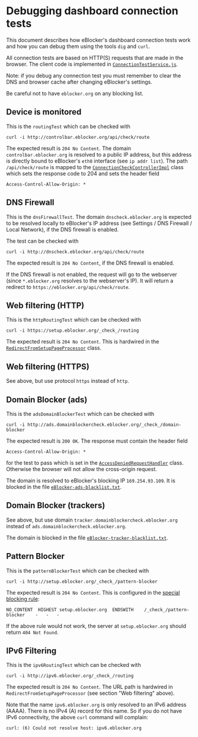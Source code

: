 # Debugging dashboard connection tests

This document describes how eBlocker's dashboard connection tests work and how you can debug them using the tools `dig` and `curl`.

All connection tests are based on HTTP(S) requests that are made in the browser. The client code is implemented in [`ConnectionTestService.js`](https://github.com/eblocker/eblocker/blob/develop/eblocker-ui/src/dashboard/app/service/connectionTest/ConnectionTestService.js).

Note: if you debug any connection test you must remember to clear the DNS and browser cache after changing eBlocker's settings.

Be careful not to have `eblocker.org` on any blocking list.

## Device is monitored

This is the `routingTest` which can be checked with

	curl -i http://controlbar.eblocker.org/api/check/route

The expected result is `204 No Content`. The domain `controlbar.eblocker.org` is resolved to a public IP address, but this address is directly bound to eBlocker's `eth0` interface (see `ip addr list`). The path `/api/check/route` is mapped to the [`ConnectionCheckControllerImpl`](https://github.com/eblocker/eblocker/blob/develop/eblocker-icapserver/src/main/java/org/eblocker/server/http/controller/impl/ConnectionCheckControllerImpl.java) class which sets the response code to 204 and sets the header field

	Access-Control-Allow-Origin: *

## DNS Firewall

This is the `dnsFirewallTest`. The domain `dnscheck.eblocker.org` is expected to be resolved locally to eBlocker's IP address (see Settings / DNS Firewall / Local Network), if the DNS firewall is enabled.

The test can be checked with

	curl -i http://dnscheck.eblocker.org/api/check/route

The expected result is `204 No Content`, if the DNS firewall is enabled.

If the DNS firewall is not enabled, the request will go to the webserver (since `*.eblocker.org` resolves to the webserver's IP). It will return a redirect to `https://eblocker.org/api/check/route`.

## Web filtering (HTTP)

This is the `httpRoutingTest` which can be checked with

	curl -i https://setup.eblocker.org/_check_/routing

The expected result is `204 No Content`. This is hardwired in the [`RedirectFromSetupPageProcessor`](https://github.com/eblocker/eblocker/blob/develop/eblocker-icapserver/src/main/java/org/eblocker/server/icap/transaction/processor/RedirectFromSetupPageProcessor.java) class.

## Web filtering (HTTPS)

See above, but use protocol `https` instead of `http`.

## Domain Blocker (ads)

This is the `adsDomainBlockerTest` which can be checked with

	curl -i http://ads.domainblockercheck.eblocker.org/_check_/domain-blocker

The expected result is `200 OK`. The response must contain the header field

	Access-Control-Allow-Origin: *

for the test to pass which is set in the [`AccessDeniedRequestHandler`](https://github.com/eblocker/eblocker/blob/develop/eblocker-icapserver/src/main/java/org/eblocker/server/http/service/AccessDeniedRequestHandler.java) class. Otherwise the browser will not allow the cross-origin request.

The domain is resolved to eBlocker's blocking IP `169.254.93.109`. It is blocked in the file [`eBlocker-ads-blacklist.txt`](https://github.com/eblocker/eblocker-lists/blob/develop/src/main/resources/eBlocker-ads-blacklist.txt).

## Domain Blocker (trackers)

See above, but use domain `tracker.domainblockercheck.eblocker.org` instead of `ads.domainblockercheck.eblocker.org`.

The domain is blocked in the file [`eBlocker-tracker-blacklist.txt`](https://github.com/eblocker/eblocker-lists/blob/develop/src/main/resources/eBlocker-tracker-blacklist.txt).

## Pattern Blocker

This is the `patternBlockerTest` which can be checked with

	curl -i http://setup.eblocker.org/_check_/pattern-blocker

The expected result is `204 No Content`. This is configured in the [special blocking rule](https://github.com/eblocker/eblocker-lists/blob/develop/lists_src/eblocker-filter.txt_src):

	NO_CONTENT	HIGHEST	setup.eblocker.org	ENDSWITH	/_check_/pattern-blocker	-	-	-

If the above rule would not work, the server at `setup.eblocker.org` should return `404 Not Found`.

## IPv6 Filtering

This is the `ipv6RoutingTest` which can be checked with

    curl -i http://ipv6.eblocker.org/_check_/routing

The expected result is `204 No Content`. The URL path is hardwired in
`RedirectFromSetupPageProcessor` (see section "Web filtering" above).

Note that the name `ipv6.eblocker.org` is only resolved to an IPv6
address (AAAA). There is no IPv4 (A) record for this name. So if you
do not have IPv6 connectivity, the above `curl` command will complain:

    curl: (6) Could not resolve host: ipv6.eblocker.org
